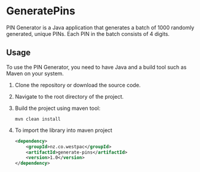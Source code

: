 # GeneratePins
PIN Generator is a Java application that generates a batch of 1000 randomly generated, unique PINs. Each PIN in the batch consists of 4 digits.
## Usage

To use the PIN Generator, you need to have Java and a build tool such as Maven on your system.

1. Clone the repository or download the source code.

2. Navigate to the root directory of the project.

3. Build the project using maven tool:
   ```
   mvn clean install
   ```
4. To import the library into maven project
    ```xml
    <dependency>
        <groupId>nz.co.westpac</groupId>
        <artifactId>generate-pins</artifactId>
        <version>1.0</version>
    </dependency>
    ```



